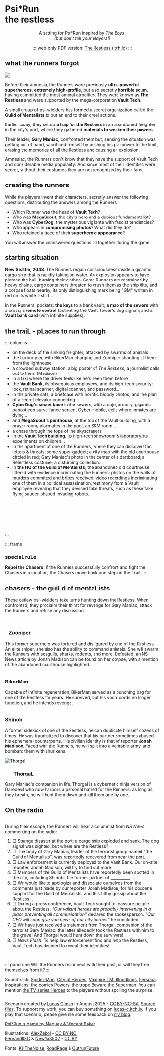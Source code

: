 # <span class="psirun">Psi<span class="asterisk">*</span>Run</span><br> the restless
<center>

A setting for Psi*Run inspired by _The Boys_.
<br>
_(but don't tell your players!)_

::: web-only
PDF version: [The Restless (itch.io)](https://lucas-c.itch.io/psirun-the-restless)
:::

</center>

## what the runners forgot
<img class="logo float-right" src="VaultTech.jpg">

Before their amnesia, the Runners were previously **ultra-powerful superheroes**, **extremely high-profile**,
but also secretly **horrible scum**, having committed the most amoral atrocities.
They were known as **The Restless** and were supported by the mega-corporation **Vault Tech**.

A small group of psi-wielders has formed a secret organization called the **Guild of Mentalists** to put an end to their cruel actions.

Earlier today, they set up **a trap for the Restless**
in an abandoned freighter in the city's port,
where they gathered **materials to weaken their powers**.

Their leader, **Gary Maniac**, confronted them but,
sensing the situation was getting out of hand,
sacrificed himself by pushing his psi-power to the limit,
erasing the memories of all the Restless and causing an explosion.

Amnesiac, the Runners don't know that they have the support of Vault Tech
and considerable media popularity.
And since most of their identities were secret,
without their costumes they are not recognized by their fans.

## creating the runners
While the players invent their characters,
secretly answer the following questions,
distributing the answers among the Runners:

* Which Runner was the head of **Vault Tech**?
* Who was **MegaScout**, the city's hero and a dubious fundamentalist?
* Who was **CyberDog**, the mysterious vigilante with fascist tendencies?
* Who appears in **compromising photos**? What did they do?
* Who retained a trace of their **superheroic appearance**?

You will answer the unanswered questions all together during the game.

## starting situation
**New Seattle, 2048**. The Runners regain consciousness inside a gigantic cargo ship that is rapidly taking on water. An explosion appears to have pierced the hull, burning their clothes. Some Runners are restrained by heavy chains, cargo containers threaten to crush them as the ship tilts, and a corpse floats nearby, its only distinguishing mark being "<span class="red">GM</span>" written in red on its white t-shirt...

In the Runners' pockets: **the keys** to a bank vault; **a map of the sewers** with a cross; **a remote control** (activating the Vault Tower's dog signal); and **a Vault bank card** (with infinite supplies).

## the traiL - pLaces to run through
::: columns
* on the deck of the sinking freighter, attacked by swarms of animals
* the harbor pier, with BikerMan charging and Zooniper shooting at them from the lighthouse
* a crowded subway station; a big poster of _The Restless_; a journalist calls out to them (Madison)
* in a taxi where the driver feels like he's seen them before
* the **Vault Bank**, its obsequious employees, and its high-tech security: lock, retinal scanner, digital scanner, and password...
* in the private safe, a briefcase with horrific bloody photos, and the plan of a secret elevator connecting...
* **CyberDog's secret base** in the sewers, with a dojo, armory, gigantic panopticon surveillance screen, Cyber-mobile, cells where inmates are dying...
* and **MegaScout's penthouse**, at the top of the Vault building, with a prayer room, playmates in the pool, an S&M room...
* a chase through the tops of the skyscrapers
* in the **Vault Tech building**, its high-tech showroom & laboratory, its experiments on children...
* in the apartment of one of the Runners, where they can discover! fan letters & threats; some super-gadget; a city map with the old courthouse circled in red; Gary Maniac's photo in the center of a dartboard; a Relentless costume; a disturbing collection...
* in **the HQ of the Guild of Mentalists**, the abandoned old courthouse littered with evidence incriminating the Runners: photos on the walls of murders committed and bribes received; video recordings incriminating one of them in a political assassination; testimony from a Vault employee revealing that they devised fake threats, such as these fake flying saucer-shaped invading robots...

<br><br><br><br><br><br>
:::

::: frame
### speciaL ruLe
**Repel the Chasers**: If the Runners successfully confront and fight the Chasers in a location,
the Chasers move back one step on the Trail.
:::

## chasers - the guiLd of mentaLists
These outlaw psi-wielders take turns hunting down the Restless.
When confronted, they proclaim their thirst for revenge for Gary Maniac,
attack the Runners and refuse any discussion.

<img class="fuck-implacables size10" alt="" src="fuck-Implacables.png">

<a href="https://lucas-c.github.io/jdr/psirun/Implacables/a_huntress_by_fernand0fc_cc-by-RedBlackWhite.jpg">
<img class="float-left size14" alt="" src="a_huntress_by_fernand0fc_cc-by-RedBlackWhite.jpg">
</a>

### &nbsp;&nbsp; Zooniper
This former superhero was tortured and disfigured by one of the Restless. An elite sniper, she also has the ability to command animals.
She will swarm the Runners with seagulls, sharks, rodents, and more.
Defeated, an NS News article by Jonah Madison can be found on her corpse, with a mention of the abandoned courthouse highlighted.

<a href="https://lucas-c.github.io/jdr/psirun/Implacables/moto_raider_by_fernand0fc_cc-by_RedBlackWhite.png">
<img class="float-right size16" alt="" src="moto_raider_by_fernand0fc_cc-by_RedBlackWhite.png">
</a>

### BikerMan
Capable of infinite regeneration, BikerMan served as a punching bag
for one of the Restless for years. He survived, but his vocal cords no longer function,
and he intends revenge.

<p class="half-break"></p>

<a href="https://lucas-c.github.io/jdr/psirun/Implacables/shinobi_by_fernand0fc_cc-by-nc_RedBlackWhite.jpg">
<img class="float-left size16" alt="" src="shinobi_by_fernand0fc_cc-by-nc_RedBlackWhite.jpg">
</a>

### Shinobi
A former sidekick of one of the Restless, he can duplicate himself dozens of times.
He was traumatized to discover that his partner sometimes abused his ephemeral counterparts.
His civilian identity is that of reporter **Jonah Madison**.
Faced with the Runners, he will split into a veritable army,
and bombard them with shurikens.

<p class="half-break"></p>

<a href="https://lucas-c.github.io/jdr/psirun/Implacables/older_kenshi_by_alexzebol_cc-by-nc_RedBlackWhite.jpg">
<img class="float-right size16" alt="Thorgal" src="older_kenshi_by_alexzebol_cc-by-nc_RedBlackWhite.jpg">
</a>

### &nbsp;&nbsp;&nbsp;&nbsp;&nbsp;&nbsp; ThorgaL
Gary Maniac's companion in life, Thorgal is a cybernetic ninja version of Daredevil who now harbors a personal hatred for the Runners:
as long as they breath, he will hunt them down and kill them one by one.

## On the radio
<img class="size6 float-right" alt="" src="onde-radio.svg">

During their escape, the Runners will hear a columnist from _NS News_ commenting on the radio:
1. □ Strange disaster at the port: a cargo ship exploded and sank. The dog signal was sighted, but where are the Restless?
1. □ The body of Gary Maniac, leader of the terrorist group named "the Guild of Mentalists", was reportedly recovered from near the port...
1. □ Law enforcement is currently deployed to the Vault Bank. Our on-site reporter, Jonah Madison, will try to find out more.
1. □ Members of the Guild of Mentalists have reportedly been spotted in the city, including Shinobi, the former partner of _\_\_\_\_\_\_\_\_\_ ...
1. □ We would like to apologize and dissociate ourselves from the comments just made by our reporter Jonah Madison, for his obscene support for the Guild of Mentalists, and this filthy gossip about the Restless...
1. □ During a press conference, Vault Tech sought to reassure people about the Restless. _"Our valiant heroes are probably intervening in a place preventing all communication"_ declared the spokesperson. _"Our CEO will soon give you news of our city heroes"_ he concluded.
1. □ We have just received a statement from Thorgal, companion of the terrorist Gary Maniac: the latter allegedly took the Restless with him to the grave! And Thorgal would hunt down the survivors!
1. □ _News Flash_. To help law enforcement find and help the Restless, Vault Tech has decided to reveal their identities!

<br>

::: punchline
Will the Runners reconnect with their past, or will they free themselves from it?
:::

<p class="half-break"></p><p class="half-break"></p>

Soundtrack: [Spider-Man](https://www.youtube.com/playlist?list=PLBO2h-GzDvIYafOO43ruOilWVmJssZHS5), [City of Heroes](https://www.youtube.com/watch?v=oRWYHWPJhoA), [Vampire TM: Bloodlines](https://www.youtube.com/playlist?list=PLfzW_wEeYxk6xZzzUQIJnunXj98WGFb07), [Persona](https://www.youtube.com/playlist?list=PLJmimp-uZX42T7ONp1FLXQDJrRxZ-_1Ct).
Inspirations: the comics [Powers](https://en.wikipedia.org/wiki/Powers_(comics)), [the trope Beware the Superman](https://tvtropes.org/pmwiki/pmwiki.php/Main/BewareTheSuperman).
You can mention [the TV series Heroes](https://en.wikipedia.org/wiki/Heroes_(American_TV_series)) to the players without spoiling the surprise.

<a href="https://lucas-c.github.io/jdr/psirun/Implacables/homelander_by_newya3502_cc-by_RedBlackWhite.png">
<img class="size14 float-left" alt="" src="homelander_by_newya3502_cc-by_RedBlackWhite.png">
</a>

<br>

<footer>

Scenario created by [Lucas Cimon](https://chezsoi.org/lucas/blog/) in August 2025 - [CC BY-NC-SA](https://creativecommons.org/licenses/by-nc-sa/3.0/). [Source files](https://github.com/Lucas-C/jdr/tree/master/psirun/Implacables).
To support my work, you can buy something on [lucas-c.itch.io](https://lucas-c.itch.io).
If you play that scenario, please give me some feedback on [my blog](https://chezsoi.org/lucas/blog/psirun-implacables-regles-additionnelles.html).

[Psi*Run is game by Meguey & Vincent Baker](https://lumpley.itch.io/psirun).

Illustrations: [AlexZebol](https://www.deviantart.com/alexzebol/art/Sketch-Older-Kenshi-782535896) - [CC BY-NC](https://creativecommons.org/licenses/by-nc/3.0/),
<br>[Fernand0FC](https://www.deviantart.com/fernand0fc/gallery) & [NewYa3502](https://www.deviantart.com/newya3502/art/Homelander-Render-2-957428403) - [CC BY](https://creativecommons.org/licenses/by/3.0/)

Fonts: [KillTheNoise](https://www.fontspace.com/kill-the-noise-font-f17592), [RoadRage](https://youssef-habchi.com/fonts/road-rage) & [OutrunFuture](https://comicfontsby.tehandeh.com/fonts/outrun-future/)
</footer>
